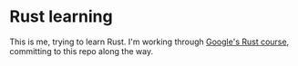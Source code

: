 # Rust learning

This is me, trying to learn Rust.
I'm working through [Google's Rust course](https://google.github.io/comprehensive-rust), committing to this repo along the way.